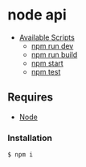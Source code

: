# node api

-   [Available Scripts](#available-scripts)
    -   [npm run dev](#npm-run-dev)
    -   [npm run build](#npm-run-build)
    -   [npm start](#npm-start)
    -   [npm test](#npm-test)

## Requires

-   [Node](https://nodejs.org/en/download)

### Installation

```bash
$ npm i
```
